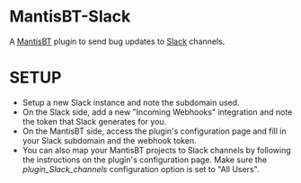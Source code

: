 MantisBT-Slack
==============

A [MantisBT](http://www.mantisbt.org/) plugin to send bug updates to [Slack](https://slack.com/) channels.


# SETUP
* Setup a new Slack instance and note the subdomain used.
* On the Slack side, add a new "Incoming Webhooks" integration and note the token that Slack generates for you.
* On the MantisBT side, access the plugin's configuration page and fill in your Slack subdomain and the webhook token.
* You can also map your MantisBT projects to Slack channels by following the instructions on the plugin's configuration page. Make sure the *plugin_Slack_channels* configuration option is set to "All Users".

